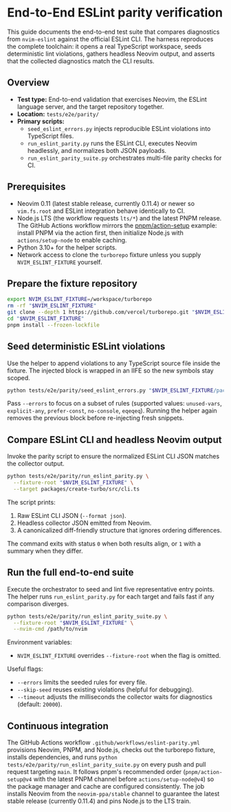 # End-to-End ESLint parity verification

This guide documents the end-to-end test suite that compares diagnostics from `nvim-eslint` against the official ESLint CLI. The harness reproduces the complete toolchain: it opens a real TypeScript workspace, seeds deterministic lint violations, gathers headless Neovim output, and asserts that the collected diagnostics match the CLI results.

## Overview
- **Test type:** End-to-end validation that exercises Neovim, the ESLint language server, and the target repository together.
- **Location:** `tests/e2e/parity/`
- **Primary scripts:**
  - `seed_eslint_errors.py` injects reproducible ESLint violations into TypeScript files.
  - `run_eslint_parity.py` runs the ESLint CLI, executes Neovim headlessly, and normalizes both JSON payloads.
  - `run_eslint_parity_suite.py` orchestrates multi-file parity checks for CI.

## Prerequisites
- Neovim 0.11 (latest stable release, currently 0.11.4) or newer so `vim.fs.root` and ESLint integration behave identically to CI.
- Node.js LTS (the workflow requests `lts/*`) and the latest PNPM release. The GitHub Actions workflow mirrors the [pnpm/action-setup](https://github.com/pnpm/action-setup) example: install PNPM via the action first, then initialize Node.js with `actions/setup-node` to enable caching.
- Python 3.10+ for the helper scripts.
- Network access to clone the `turborepo` fixture unless you supply `NVIM_ESLINT_FIXTURE` yourself.

## Prepare the fixture repository
```bash
export NVIM_ESLINT_FIXTURE=/workspace/turborepo
rm -rf "$NVIM_ESLINT_FIXTURE"
git clone --depth 1 https://github.com/vercel/turborepo.git "$NVIM_ESLINT_FIXTURE"
cd "$NVIM_ESLINT_FIXTURE"
pnpm install --frozen-lockfile
```

## Seed deterministic ESLint violations
Use the helper to append violations to any TypeScript source file inside the fixture. The injected block is wrapped in an IIFE so the new symbols stay scoped.
```bash
python tests/e2e/parity/seed_eslint_errors.py "$NVIM_ESLINT_FIXTURE/packages/create-turbo/src/cli.ts"
```
Pass `--errors` to focus on a subset of rules (supported values: `unused-vars`, `explicit-any`, `prefer-const`, `no-console`, `eqeqeq`). Running the helper again removes the previous block before re-injecting fresh snippets.

## Compare ESLint CLI and headless Neovim output
Invoke the parity script to ensure the normalized ESLint CLI JSON matches the collector output.
```bash
python tests/e2e/parity/run_eslint_parity.py \
  --fixture-root "$NVIM_ESLINT_FIXTURE" \
  --target packages/create-turbo/src/cli.ts
```
The script prints:
1. Raw ESLint CLI JSON (`--format json`).
2. Headless collector JSON emitted from Neovim.
3. A canonicalized diff-friendly structure that ignores ordering differences.

The command exits with status `0` when both results align, or `1` with a summary when they differ.

## Run the full end-to-end suite
Execute the orchestrator to seed and lint five representative entry points. The helper runs `run_eslint_parity.py` for each target and fails fast if any comparison diverges.
```bash
python tests/e2e/parity/run_eslint_parity_suite.py \
  --fixture-root "$NVIM_ESLINT_FIXTURE" \
  --nvim-cmd /path/to/nvim
```
Environment variables:
- `NVIM_ESLINT_FIXTURE` overrides `--fixture-root` when the flag is omitted.

Useful flags:
- `--errors` limits the seeded rules for every file.
- `--skip-seed` reuses existing violations (helpful for debugging).
- `--timeout` adjusts the milliseconds the collector waits for diagnostics (default: `20000`).

## Continuous integration
The GitHub Actions workflow `.github/workflows/eslint-parity.yml` provisions Neovim, PNPM, and Node.js, checks out the turborepo fixture, installs dependencies, and runs `python tests/e2e/parity/run_eslint_parity_suite.py` on every push and pull request targeting `main`. It follows pnpm's recommended order (`pnpm/action-setup@v4` with the latest PNPM channel before `actions/setup-node@v4`) so the package manager and cache are configured consistently. The job installs Neovim from the `neovim-ppa/stable` channel to guarantee the latest stable release (currently 0.11.4) and pins Node.js to the LTS train.
